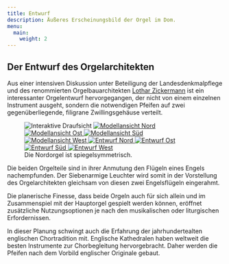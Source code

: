 ```yaml
---
title: Entwurf
description: Äußeres Erscheinungsbild der Orgel im Dom.
menu:
  main:
    weight: 2
---
```


## Der Entwurf des Orgelarchitekten
Aus einer intensiven Diskussion unter Beteiligung der Landesdenkmalpflege 
und des renommierten Orgelbauarchitekten [Lothar Zickermann](https://orgelarchitektur-zickermann.de/aktuell/) 
ist ein interessanter Orgelentwurf hervorgegangen, der nicht von einem einzelnen Instrument ausgeht, 
sondern die notwendigen Pfeifen auf zwei gegenüberliegende, filigrane Zwillingsgehäuse verteilt. 

<figure id="organ-layout">
    <div id="map">
        <img src="/design/layout-600px.png" alt="Interaktive Draufsicht">
        <a href="/model/north.jpg">
            <img src="/model/north-100px.jpg" alt="Modellansicht Nord" id="organ-model-north">
        </a>
        <a href="/model/east-mirrored.jpg">
            <img src="/model/east-mirrored-100px.jpg" alt="Modellansicht Ost" id="organ-model-east">
        </a>
        <a href="/model/south-mirrored.jpg">
            <img src="/model/south-mirrored-100px.jpg" alt="Modellansicht Süd" id="organ-model-south">
        </a>
        <a href="/model/west.jpg">
            <img src="/model/west-100px.jpg" alt="Modellansicht West" id="organ-model-west">
        </a>
        <a href="/design/south-organ-north-view.png">
            <img src="/design/south-organ-north-view-100px.png" alt="Entwurf Nord" id="organ-layout-north">
        </a>
        <a href="/design/south-organ-east-view.png">
            <img src="/design/south-organ-east-view-100px.png" alt="Entwurf Ost" id="organ-layout-east">
        </a>
        <a href="/design/south-organ-south-view.png">
            <img src="/design/south-organ-south-view-100px.png" alt="Entwurf Süd" id="organ-layout-south">
        </a>
        <a href="/design/south-organ-west-view.png">
            <img src="/design/south-organ-west-view-100px.png" alt="Entwurf West" id="organ-layout-west">
        </a>
    </div>
    <figcaption>Die Nordorgel ist spiegelsymmetrisch.</figcaption>
</figure>

Die beiden Orgelteile sind in ihrer Anmutung den Flügeln eines Engels nachempfunden.
Der Siebenarmige Leuchter wird somit in der Vorstellung des Orgelarchitekten 
gleichsam von diesen zwei Engelsflügeln eingerahmt. 

Die planerische Finesse, dass beide Orgeln auch für sich allein 
und im Zusammenspiel mit der Hauptorgel gespielt werden können, 
eröffnet zusätzliche Nutzungsoptionen je nach den musikalischen oder liturgischen Erfordernissen.

In dieser Planung schwingt auch die Erfahrung der jahrhundertealten englischen Chortradition mit. 
Englische Kathedralen haben weltweit die besten Instrumente zur Chorbegleitung hervorgebracht. 
Daher werden die Pfeifen nach dem Vorbild englischer Originale gebaut. 
